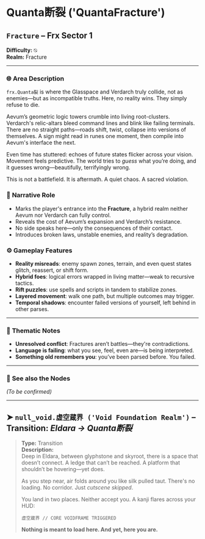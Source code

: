 # Quanta断裂 ('QuantaFracture')

## `Fracture` – Frx Sector 1

**Difficulty:** ⍉ <br>
**Realm:** Fracture

---

### 🌐 **Area Description**

`frx.Quanta裂` is where the Glasspace and Verdarch truly collide, not as enemies—but as incompatible truths. Here, no reality wins. They simply refuse to die.

Aevum’s geometric logic towers crumble into living root-clusters. Verdarch's relic-altars bleed command lines and blink like failing terminals. There are no straight paths—roads shift, twist, collapse into versions of themselves. A sign might read in runes one moment, then compile into Aevum's interface the next.

Even time has stuttered: echoes of future states flicker across your vision. Movement feels predictive. The world tries to *guess* what you’re doing, and it guesses wrong—beautifully, terrifyingly wrong.

This is not a battlefield. It is aftermath. A quiet chaos. A sacred violation.


### 🧩 **Narrative Role**

* Marks the player's entrance into the **Fracture**, a hybrid realm neither Aevum nor Verdarch can fully control.
* Reveals the cost of Aevum’s expansion and Verdarch’s resistance.
* No side speaks here—only the consequences of their contact.
* Introduces broken laws, unstable enemies, and reality’s degradation.


### ⚙️ **Gameplay Features**

* **Reality misreads**: enemy spawn zones, terrain, and even quest states glitch, reassert, or shift form.
* **Hybrid foes**: logical errors wrapped in living matter—weak to recursive tactics.
* **Rift puzzles**: use spells and scripts in tandem to stabilize zones.
* **Layered movement**: walk one path, but multiple outcomes may trigger.
* **Temporal shadows**: encounter failed versions of yourself, left behind in other parses.

---

### 🧠 **Thematic Notes**

* **Unresolved conflict**: Fractures aren’t battles—they're contradictions.
* **Language is failing**: what you see, feel, even are—is being interpreted.
* **Something old remembers you**: you’ve been parsed before. You failed.

---

### 📍 **See also the Nodes**

*(To be confirmed)*

---

## ➤ `null_void.虚空蔵界 ('Void Foundation Realm')` – Transition: *Eldara → Quanta断裂*

> **Type:** Transition <br>
> **Description:**<br>
> Deep in Eldara, between glyphstone and skyroot, there is a space that doesn’t connect. A ledge that can’t be reached. A platform that shouldn’t be hovering—yet does.
>
> As you step near, air folds around you like silk pulled taut. There's no loading. No corridor. Just *cutscene skipped*.
>
> You land in two places. Neither accept you. A kanji flares across your HUD:
>
> `虚空蔵界 // CORE VOIDFRAME TRIGGERED`
>
> **Nothing is meant to load here. And yet, here you are.**
